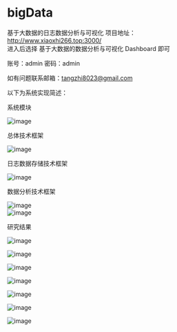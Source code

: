 # bigData
基于大数据的日志数据分析与可视化
项目地址：http://www.xiaoxhi266.top:3000/  
进入后选择 基于大数据的数据分析与可视化 Dashboard 即可

账号：admin 密码：admin

如有问题联系邮箱：tangzhi8023@gmail.com

以下为系统实现简述：

系统模块

![image](https://github.com/tangzhi1318/bigData/blob/master/IMG/%E7%B3%BB%E7%BB%9F%E5%8A%9F%E8%83%BD%E6%A8%A1%E5%9D%97%E5%9B%BE.PNG)

总体技术框架

![image](https://github.com/tangzhi1318/bigData/blob/master/IMG/%E6%80%BB%E4%BD%93%E6%A1%86%E6%9E%B6%E8%AE%BE%E8%AE%A1.PNG)


日志数据存储技术框架

![image](https://github.com/tangzhi1318/bigData/blob/master/IMG/%E6%97%A5%E5%BF%97%E6%95%B0%E6%8D%AE%E5%AD%98%E5%82%A8%E8%AE%BE%E8%AE%A1.PNG)

数据分析技术框架

![image](https://github.com/tangzhi1318/bigData/blob/master/IMG/%E6%95%B0%E6%8D%AE%E7%A6%BB%E7%BA%BF%E5%88%86%E6%9E%90%E6%96%B9%E5%BC%8F%E4%B8%80.PNG)
</br>
![image](https://github.com/tangzhi1318/bigData/blob/master/IMG/%E7%A6%BB%E7%BA%BF%E6%95%B0%E6%8D%AE%E5%88%86%E6%9E%90%E6%96%B9%E5%BC%8F%E4%BA%8C%E4%B8%89.PNG)

研究结果

![image](https://github.com/tangzhi1318/bigData/blob/master/IMG/PV%E5%90%84%E5%8C%BA%E5%9F%9F%E5%88%86%E5%B8%83.PNG)

![image](https://github.com/tangzhi1318/bigData/blob/master/IMG/%E4%B8%80%E6%9C%88%E4%B8%ADPV%E5%89%8D20%E6%97%B6%E9%97%B4%E7%82%B9.PNG)

![image](https://github.com/tangzhi1318/bigData/blob/master/IMG/%E4%B8%80%E5%A4%A9%E4%B8%AD%E5%90%84%E6%97%B6%E6%AE%B5PV%E5%88%86%E5%B8%83.PNG)

![image](https://github.com/tangzhi1318/bigData/blob/master/IMG/%E7%BD%91%E7%BB%9C%E8%BF%90%E8%90%A5%E5%95%86%E5%8C%BA%E5%9F%9F%E5%88%86%E5%B8%83.PNG)

![image](https://github.com/tangzhi1318/bigData/blob/master/IMG/http%E8%AF%B7%E6%B1%82%E6%96%B9%E6%B3%95%E7%BB%9F%E8%AE%A1.PNG)

![image](https://github.com/tangzhi1318/bigData/blob/master/IMG/%E7%83%AD%E9%97%A8%E8%AF%B7%E6%B1%82%E8%B5%84%E6%BA%90.PNG)

![image](https://github.com/tangzhi1318/bigData/blob/master/IMG/%E9%9D%9E%E6%AD%A3%E5%B8%B8%E5%93%8D%E5%BA%94%E8%B5%84%E6%BA%90%E7%BB%9F%E8%AE%A1.PNG)
